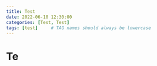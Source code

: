 ```yaml
---
title: Test
date: 2022-06-10 12:30:00
categories: [Test, Test]
tags: [test]     # TAG names should always be lowercase
---
```


# Te